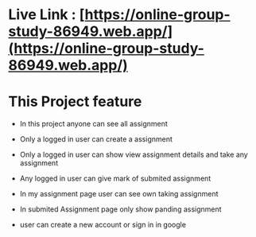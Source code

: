# Live Link : [https://online-group-study-86949.web.app/](https://online-group-study-86949.web.app/) 

# This Project feature

- In this project anyone can see all assignment 

- Only a logged in user can create a assignment

- Only a logged in user can show view assignment details and take any assignment

- Any logged in user can give mark of submited assignment

- In my assignment page user can see own taking assignment

- In submited Assignment page only show panding assignment

- user can create a new account or sign in in google




